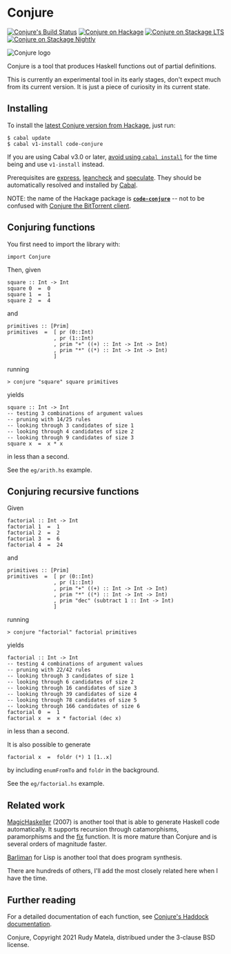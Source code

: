 Conjure
=======

[![Conjure's Build Status][build-status]][build-log]
[![Conjure on Hackage][hackage-version]][code-conjure-on-hackage]
[![Conjure on Stackage LTS][stackage-lts-badge]][code-conjure-on-stackage-lts]
[![Conjure on Stackage Nightly][stackage-nightly-badge]][code-conjure-on-stackage-nightly]

![Conjure logo][conjure-logo]

Conjure is a tool that produces Haskell functions out of partial definitions.

This is currently an experimental tool in its early stages,
don't expect much from its current version.
It is just a piece of curiosity in its current state.


Installing
----------

To install the [latest Conjure version from Hackage], just run:

	$ cabal update
	$ cabal v1-install code-conjure

If you are using Cabal v3.0 or later,
[avoid using `cabal install`] for the time being
and use `v1-install` instead.

Prerequisites are [express], [leancheck] and [speculate].
They should be automatically resolved and installed by [Cabal].

NOTE: the name of the Hackage package is __[`code-conjure`]__
-- not to be confused with [Conjure the BitTorrent client].


Conjuring functions
-------------------

You first need to import the library with:

	import Conjure

Then, given

	square :: Int -> Int
	square 0  =  0
	square 1  =  1
	square 2  =  4

and

	primitives :: [Prim]
	primitives  =  [ pr (0::Int)
	               , pr (1::Int)
	               , prim "+" ((+) :: Int -> Int -> Int)
	               , prim "*" ((*) :: Int -> Int -> Int)
	               ]

running

	> conjure "square" square primitives

yields

	square :: Int -> Int
	-- testing 3 combinations of argument values
	-- pruning with 14/25 rules
	-- looking through 3 candidates of size 1
	-- looking through 4 candidates of size 2
	-- looking through 9 candidates of size 3
	square x  =  x * x

in less than a second.

See the `eg/arith.hs` example.


Conjuring recursive functions
-----------------------------

Given

	factorial :: Int -> Int
	factorial 1  =  1
	factorial 2  =  2
	factorial 3  =  6
	factorial 4  =  24

and

	primitives :: [Prim]
	primitives  =  [ pr (0::Int)
	               , pr (1::Int)
	               , prim "+" ((+) :: Int -> Int -> Int)
	               , prim "*" ((*) :: Int -> Int -> Int)
	               , prim "dec" (subtract 1 :: Int -> Int)
	               ]

running

	> conjure "factorial" factorial primitives

yields

	factorial :: Int -> Int
	-- testing 4 combinations of argument values
	-- pruning with 22/42 rules
	-- looking through 3 candidates of size 1
	-- looking through 6 candidates of size 2
	-- looking through 16 candidates of size 3
	-- looking through 39 candidates of size 4
	-- looking through 78 candidates of size 5
	-- looking through 166 candidates of size 6
	factorial 0  =  1
	factorial x  =  x * factorial (dec x)

in less than a second.

It is also possible to generate

	factorial x  =  foldr (*) 1 [1..x]

by including `enumFromTo` and `foldr` in the background.

See the `eg/factorial.hs` example.


Related work
------------

[MagicHaskeller] (2007) is another tool
that is able to generate Haskell code automatically.
It supports recursion through
catamorphisms, paramorphisms and the [fix] function.
It is more mature than Conjure and is several orders of magnitude faster.

[Barliman] for Lisp is another tool that does program synthesis.

There are hundreds of others,
I'll add the most closely related here when I have the time.


Further reading
---------------

For a detailed documentation of each function, see
[Conjure's Haddock documentation].


Conjure, Copyright 2021  Rudy Matela,
distribued under the 3-clause BSD license.


[Conjure's Haddock documentation]: https://hackage.haskell.org/package/code-conjure/docs/Conjure.html
[fix]: https://hackage.haskell.org/package/base/docs/Data-Function.html#v:fix

[symbol `>`]: https://www.haskell.org/haddock/doc/html/ch03s08.html#idm140354810780208
[Template Haskell]: https://wiki.haskell.org/Template_Haskell

[conjure-logo]: https://github.com/rudymatela/conjure/raw/master/doc/conjure.svg?sanitize=true

[`code-conjure`]:                   https://hackage.haskell.org/package/code-conjure
[Conjure the BitTorrent client]:    https://hackage.haskell.org/package/conjure

[Cabal]:   https://www.haskell.org/cabal
[Haskell]: https://www.haskell.org/
[leancheck]:      https://hackage.haskell.org/package/leancheck
[express]:        https://hackage.haskell.org/package/express
[speculate]:      https://hackage.haskell.org/package/speculate
[MagicHaskeller]: https://hackage.haskell.org/package/MagicHaskeller
[Barliman]:       https://github.com/webyrd/Barliman

[avoid using `cabal install`]:         https://github.com/haskell/cabal/issues/7373
[latest Conjure version from Hackage]: https://hackage.haskell.org/package/code-conjure

[build-log]:    https://github.com/rudymatela/conjure/actions/workflows/build.yml
[build-status]: https://github.com/rudymatela/conjure/actions/workflows/build.yml/badge.svg
[hackage-version]:                  https://img.shields.io/hackage/v/code-conjure.svg
[code-conjure-on-hackage]:          https://hackage.haskell.org/package/code-conjure
[stackage-lts-badge]:               https://stackage.org/package/code-conjure/badge/lts
[stackage-nightly-badge]:           https://stackage.org/package/code-conjure/badge/nightly
[code-conjure-on-stackage]:         https://stackage.org/package/code-conjure
[code-conjure-on-stackage-lts]:     https://stackage.org/lts/package/code-conjure
[code-conjure-on-stackage-nightly]: https://stackage.org/nightly/package/code-conjure
